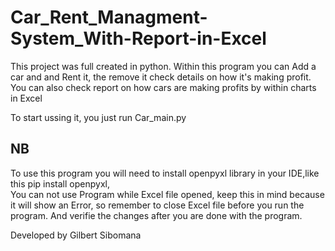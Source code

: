 # Car_Rent_Managment-System_With-Report-in-Excel



This project was full created in python.  Within this program you can Add a car and and Rent it, the remove it check details on how it's making profit.
You can also check report on how cars are making profits by within charts in Excel

To start ussing it, you just run Car_main.py 

NB
--
To use this program you will need to install openpyxl library in your IDE,like this pip install openpyxl, \
You can not use Program while Excel file opened, keep this in mind because it will show an Error, so remember to close Excel file
before you run the program. And verifie the changes after you are done with the program.

Developed by Gilbert Sibomana

